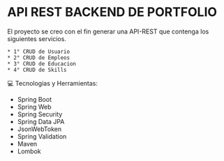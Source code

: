 # API REST BACKEND DE PORTFOLIO

El proyecto se creo con el fin generar una API-REST que contenga los siguientes servicios.

    * 1° CRUD de Usuario
    * 2° CRUD de Empleos
    * 3° CRUD de Educacion
    * 4° CRUD de Skills
    

💻 Tecnologias y Herramientas:

 * Spring Boot
 * Spring Web
 * Spring Security
 * Spring Data JPA
 * JsonWebToken
 * Spring Validation
 * Maven
 * Lombok
